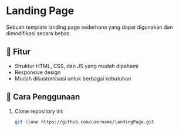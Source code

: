 # Landing Page

Sebuah template landing page sederhana yang dapat digunakan dan dimodifikasi secara bebas.

## 🚀 Fitur
- Struktur HTML, CSS, dan JS yang mudah dipahami
- Responsive design
- Mudah dikustomisasi untuk berbagai kebutuhan

## 📂 Cara Penggunaan
1. Clone repository ini:
   ```bash
   git clone https://github.com/username/landingPage.git
